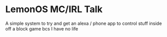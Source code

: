 # LemonOS MC/IRL Talk
A simple system to try and get an alexa / phone app to control stuff inside off a block game bcs I have no life 